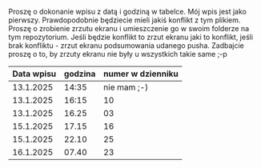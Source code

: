 Proszę o dokonanie wpisu z datą i godziną w tabelce. Mój wpis jest jako pierwszy.
Prawdopodobnie będziecie mieli jakiś konflikt z tym plikiem. Proszę o zrobienie zrzutu ekranu i umieszczenie go w swoim folderze na tym repozytorium.
Jeśli będzie konflikt to zrzut ekranu jaki to konflikt, jeśli brak konfliktu - zrzut ekranu podsumowania udanego pusha.
Zadbajcie proszę o to, by zrzuty ekranu nie były u wszystkich takie same ;-p 

| Data wpisu | godzina    | numer w dzienniku |
|------------|------------|-------------------|
| 13.1.2025  | 14:35      |   nie mam ;-)     |
| 13.1.2025  | 16:15      |   10              |
| 13.1.2025  | 16.25      |   03              |
| 15.1.2025  | 17.15      |   16              |
| 15.1.2025  | 22.10      |   25              |
| 16.1.2025  | 07.40      |   23              |
